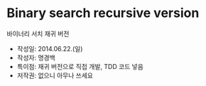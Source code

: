 Binary search recursive version
========

바이너리 서치 재귀 버전

  - 작성일: 2014.06.22.(일)
  - 작성자: 명경백
  - 특이점: 재귀 버전으로 직접 개발, TDD 코드 넣음
  - 저작권: 없으니 아무나 쓰세요
